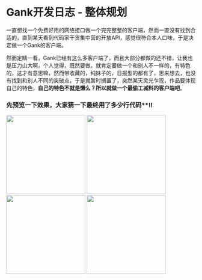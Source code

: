 # Gank开发日志 - 整体规划

 一直想找一个免费好用的网络接口做一个完完整整的客户端，然而一直没有找到合适的，直到某天看到代码家干货集中营的开放API，感觉很符合本人口味，于是决定做一个Gank的客户端。

 然而定睛一看，Gank已经有这么多客户端了，而且大部分都做的还不错，让我也是压力山大啊，个人觉得，既然要做，就肯定要做一个和别人不一样的，有特色的，这才有意思嘛，然而带收藏的，纯妹子的，日报型的都有了，思来想去，也没有找到和别人不同的突破点，于是就暂时搁置了，突然某天灵光乍现，作品要体现自己的特色，**自己的特色不就是懒么？所以就做一个最偷工减料的客户端吧**。

### 先预览一下效果，大家猜一下最终用了多少行代码**:bangbang:

<img src="http://ww2.sinaimg.cn/large/005Xtdi2jw1f2ixxuzwpmj30u01hcjsk.jpg" width="210" />
<img src="http://ww2.sinaimg.cn/large/005Xtdi2gw1f2iy0ldkbvj30u01hc76r.jpg" width="210" />
<img src="http://ww4.sinaimg.cn/large/005Xtdi2jw1f2iy0xd7oqj30u01hctbc.jpg" width="210" />
<img src="http://ww2.sinaimg.cn/large/005Xtdi2gw1f2iy18g1cnj30u01hcwgx.jpg" width="210" />
